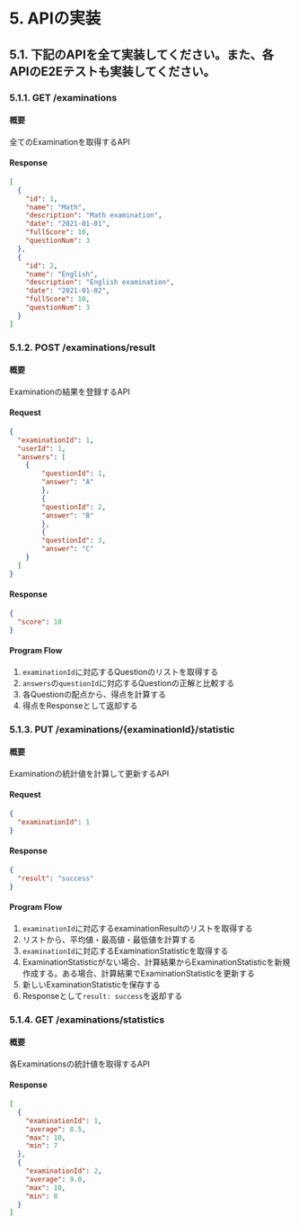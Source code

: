 # 5. APIの実装
## 5.1. 下記のAPIを全て実装してください。また、各APIのE2Eテストも実装してください。
### 5.1.1. GET /examinations
#### 概要
全てのExaminationを取得するAPI
#### Response

```json
[
  {
    "id": 1,
    "name": "Math",
    "description": "Math examination",
    "date": "2021-01-01",
    "fullScore": 10,
    "questionNum": 3
  },
  {
    "id": 2,
    "name": "English",
    "description": "English examination",
    "date": "2021-01-02",
    "fullScore": 10,
    "questionNum": 3
  }
]
```

### 5.1.2. POST /examinations/result
#### 概要
Examinationの結果を登録するAPI

#### Request
```json
{
  "examinationId": 1,
  "userId": 1,
  "answers": [
    {
        "questionId": 1,
        "answer": "A"
        },
        {
        "questionId": 2,
        "answer": "B"
        },
        {
        "questionId": 3,
        "answer": "C"
    }
  ]
}
```

#### Response
```json
{
  "score": 10
}
```
#### Program Flow
1. `examinationId`に対応するQuestionのリストを取得する
2. `answers`の`questionId`に対応するQuestionの正解と比較する
3. 各Questionの配点から、得点を計算する
4. 得点をResponseとして返却する

### 5.1.3. PUT /examinations/{examinationId}/statistic
#### 概要
Examinationの統計値を計算して更新するAPI

#### Request
```json
{
  "examinationId": 1
}
```

#### Response
```json
{
  "result": "success"
}
```

#### Program Flow
1. `examinationId`に対応するexaminationResultのリストを取得する
2. リストから、平均値・最高値・最低値を計算する
3. `examinationId`に対応するExaminationStatisticを取得する
4. ExaminationStatisticがない場合、計算結果からExaminationStatisticを新規作成する。ある場合、計算結果でExaminationStatisticを更新する
5. 新しいExaminationStatisticを保存する
6. Responseとして`result: success`を返却する

### 5.1.4. GET /examinations/statistics
#### 概要
各Examinationsの統計値を取得するAPI

#### Response
```json
[
  {
    "examinationId": 1,
    "average": 8.5,
    "max": 10,
    "min": 7
  },
  {
    "examinationId": 2,
    "average": 9.0,
    "max": 10,
    "min": 8
  }
]
```